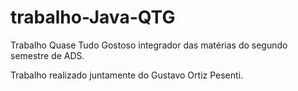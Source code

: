 # trabalho-Java-QTG
Trabalho Quase Tudo Gostoso integrador das matérias do segundo semestre de ADS.

Trabalho realizado juntamente do Gustavo Ortiz Pesenti.
